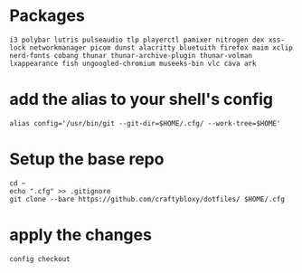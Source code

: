 # Packages
```
i3 polybar lutris pulseaudio tlp playerctl pamixer nitrogen dex xss-lock networkmanager picom dunst alacritty bluetuith firefox maim xclip nerd-fonts cobang thunar thunar-archive-plugin thunar-volman lxappearance fish ungoogled-chromium museeks-bin vlc cava ark
```

# add the alias to your shell's config
```
alias config='/usr/bin/git --git-dir=$HOME/.cfg/ --work-tree=$HOME'
```

# Setup the base repo
```
cd ~
echo ".cfg" >> .gitignore
git clone --bare https://github.com/craftybloxy/dotfiles/ $HOME/.cfg
```

# apply the changes
```
config checkout
```
